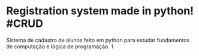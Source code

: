 # Registration system made in python! #CRUD
Sistema de cadastro de alunos feito em python para estudar fundamentos de computação e lógica de programação.
1
